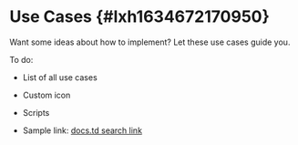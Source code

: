 # Use Cases {#lxh1634672170950}

Want some ideas about how to implement? Let these use cases guide you.

To do:

-   List of all use cases

-   Custom icon

-   Scripts

-   Sample link: [docs.td search link](https://docs.teradata.com/search/all?filters=category~%2522Fast+Facts%2522&content-lang=en-US)



